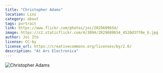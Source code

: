 ```yaml
---
title: "Christopher Adams"
location: Linz
category: about
tags: portrait
link: https://www.flickr.com/photos/joi/2829609654/
image: https://c2.staticflickr.com/4/3094/2829609654_4520d3ff0e_b.jpg
author: Joi Ito
license: CC-by
license_url: https://creativecommons.org/licenses/by/2.0/
description: "At Ars Electronica"
---
```


![Christopher Adams](https://c2.staticflickr.com/4/3094/2829609654_4520d3ff0e_b.jpg)
